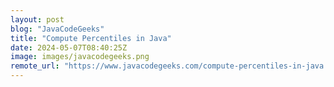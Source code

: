```yaml
---
layout: post
blog: "JavaCodeGeeks"
title: "Compute Percentiles in Java"
date: 2024-05-07T08:40:25Z
image: images/javacodegeeks.png
remote_url: "https://www.javacodegeeks.com/compute-percentiles-in-java.html"
---
```

